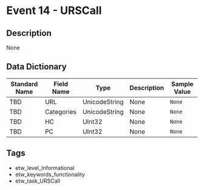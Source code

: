 # Event 14 - URSCall

## Description
None

## Data Dictionary
|Standard Name|Field Name|Type|Description|Sample Value|
|---|---|---|---|---|
|TBD|URL|UnicodeString|None|`None`|
|TBD|Categories|UnicodeString|None|`None`|
|TBD|HC|UInt32|None|`None`|
|TBD|PC|UInt32|None|`None`|

## Tags
* etw_level_Informational
* etw_keywords_functionality
* etw_task_URSCall